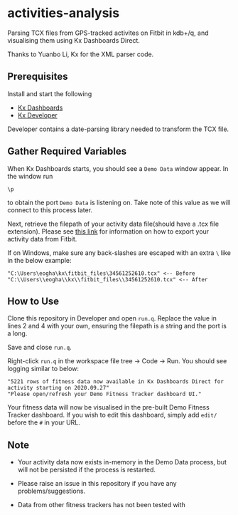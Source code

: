 # activities-analysis
Parsing TCX files from GPS-tracked activites on Fitbit in kdb+/q, and visualising them using Kx Dashboards Direct.

Thanks to Yuanbo Li, Kx for the XML parser code.

## Prerequisites

Install and start the following
- [Kx Dashboards](https://code.kx.com/dashboards/)
- [Kx Developer](https://code.kx.com/developer/)

Developer contains a date-parsing library needed to transform the TCX file.

## Gather Required Variables

When Kx Dashboards starts, you should see a `Demo Data` window appear. In the window run 
```
\p
```
to obtain the port `Demo Data` is listening on. Take note of this value as we will connect to this process later.

Next, retrieve the filepath of your activity data file(should have a .tcx file extension). Please see [this link](https://help.fitbit.com/articles/en_US/Help_article/1133.htm#) for information on how to export your activity data from Fitbit. 

If on Windows, make sure any back-slashes are escaped with an extra `\` like in the below example:
```
"C:\Users\eogha\kx\fitbit_files\34561252610.tcx" <-- Before
"C:\\Users\\eogha\\kx\\fitbit_files\\34561252610.tcx" <-- After
```

## How to Use

Clone this repository in Developer and open `run.q`. Replace the value in lines 2 and 4 with your own, ensuring the filepath is a string and the port is a long.

Save and close `run.q`.

Right-click `run.q` in the workspace file tree -> Code -> Run. You should see logging similar to below:
```
"5221 rows of fitness data now available in Kx Dashboards Direct for activity starting on 2020.09.27"
"Please open/refresh your Demo Fitness Tracker dashboard UI."
```
Your fitness data will now be visualised in the pre-built Demo Fitness Tracker dashboard. If you wish to edit this dashboard, simply add `edit/` before the `#` in your URL.

## Note

- Your activity data now exists in-memory in the Demo Data process, but will not be persisted if the process is restarted.

- Please raise an issue in this repository if you have any problems/suggestions.

- Data from other fitness trackers has not been tested with
